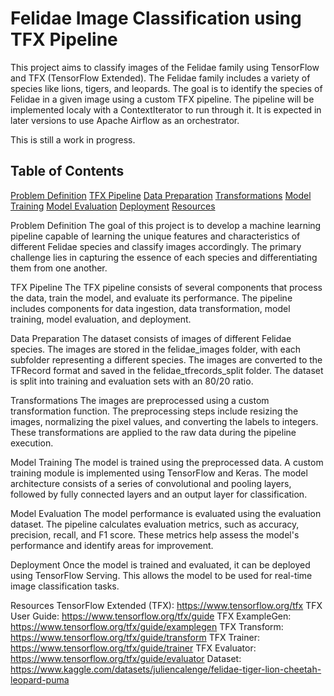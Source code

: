 # Felidae Image Classification using TFX Pipeline
This project aims to classify images of the Felidae family using TensorFlow and TFX (TensorFlow Extended). The Felidae family includes a variety of species like lions, tigers, and leopards. The goal is to identify the species of Felidae in a given image using a custom TFX pipeline. The pipeline will be implemented localy with a ContextIterator to run through it. It is expected in later versions to use Apache Airflow as an orchestrator. 

This is still a work in progress. 

## Table of Contents
[Problem Definition](#problem-definition)
[TFX Pipeline](#tfx-pipeline)
[Data Preparation](#data-preparation)
[Transformations](#transformations)
[Model Training](#model-training)
[Model Evaluation](#model-evaluation)
[Deployment](#model-deployment)
[Resources](#resources)

Problem Definition <a name="problem-definition"></a>
The goal of this project is to develop a machine learning pipeline capable of learning the unique features and characteristics of different Felidae species and classify images accordingly. The primary challenge lies in capturing the essence of each species and differentiating them from one another.

TFX Pipeline <a name="tfx-pipeline"></a>
The TFX pipeline consists of several components that process the data, train the model, and evaluate its performance. The pipeline includes components for data ingestion, data transformation, model training, model evaluation, and deployment.

Data Preparation <a name="data-preparation"></a>
The dataset consists of images of different Felidae species. The images are stored in the felidae_images folder, with each subfolder representing a different species. The images are converted to the TFRecord format and saved in the felidae_tfrecords_split folder. The dataset is split into training and evaluation sets with an 80/20 ratio.

Transformations <a name="transformations"></a>
The images are preprocessed using a custom transformation function. The preprocessing steps include resizing the images, normalizing the pixel values, and converting the labels to integers. These transformations are applied to the raw data during the pipeline execution.

Model Training <a name="model-training"></a>
The model is trained using the preprocessed data. A custom training module is implemented using TensorFlow and Keras. The model architecture consists of a series of convolutional and pooling layers, followed by fully connected layers and an output layer for classification.

Model Evaluation <a name="model-evaluation"></a>
The model performance is evaluated using the evaluation dataset. The pipeline calculates evaluation metrics, such as accuracy, precision, recall, and F1 score. These metrics help assess the model's performance and identify areas for improvement.

Deployment <a name="deployment"></a>
Once the model is trained and evaluated, it can be deployed using TensorFlow Serving. This allows the model to be used for real-time image classification tasks.

Resources <a name="resources"></a>
TensorFlow Extended (TFX): https://www.tensorflow.org/tfx
TFX User Guide: https://www.tensorflow.org/tfx/guide
TFX ExampleGen: https://www.tensorflow.org/tfx/guide/examplegen
TFX Transform: https://www.tensorflow.org/tfx/guide/transform
TFX Trainer: https://www.tensorflow.org/tfx/guide/trainer
TFX Evaluator: https://www.tensorflow.org/tfx/guide/evaluator
Dataset: https://www.kaggle.com/datasets/juliencalenge/felidae-tiger-lion-cheetah-leopard-puma
